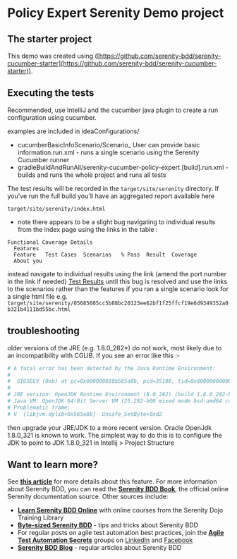 # Policy Expert Serenity Demo project

## The starter project
This demo was created using ([https://github.com/serenity-bdd/serenity-cucumber-starter](https://github.com/serenity-bdd/serenity-cucumber-starter)). 

## Executing the tests

Recommended, use IntelliJ and the cucumber java plugin to create a run configuration using cucumber. 

examples are included in ideaConfigurations/
- cucumberBasicInfoScenario/Scenario_ User can provide basic information.run.xml - runs a single scenario using the Serenity Cucumber runner
- gradleBuildAndRunAll/serenity-cucumber-policy-expert [build].run.xml - builds and runs the whole project and runs all tests

The test results will be recorded in the `target/site/serenity` directory. If you've run the full build you'll have an aggregated report available here

`target/site/serenity/index.html`

- note there appears to be a slight bug navigating to individual results from the index page using the links in the table :
```
Functional Coverage Details
  Features
  Feature	Test Cases	Scenarios	% Pass	Result	Coverage
  About you
  ```
instead navigate to individual results using the link (amend the port number in the link if needed) [Test Results](http://localhost:63343/serenity-cucumber-policy-expert/target/site/serenity/index.html#tests) until this bug is resolved
and use the links to the scenarios rather than the features
if you ran a single scenario look for a single html file e.g. `target/site/serenity/05685605cc5b88bc20123ee62bf1f25ffcf19e6d9349352a0b321b4111bd55bc.html`

## troubleshooting

older versions of the JRE (e.g. 1.8.0_282*) do not work, most likely due to an incompatibility with CGLIB. If you see an error like this :-

```bash
# A fatal error has been detected by the Java Runtime Environment:
#
#  SIGSEGV (0xb) at pc=0x000000010b565a8b, pid=35190, tid=0x0000000000009303
#
# JRE version: OpenJDK Runtime Environment (8.0_282) (build 1.8.0_282-bre_2021_01_20_16_37-b00)
# Java VM: OpenJDK 64-Bit Server VM (25.282-b00 mixed mode bsd-amd64 compressed oops)
# Problematic frame:
# V  [libjvm.dylib+0x565a8b]  Unsafe_SetByte+0xd2

```
then upgrade your JRE/JDK to a more recent version. Oracle OpenJdk 1.8.0_321 is known to work. The simplest way to do this is to configure the JDK to point to JDK 1.8.0_321 in Intellij > Project Structure


## Want to learn more?
See [**this article**](https://johnfergusonsmart.com/environment-specific-configuration-in-serenity-bdd/) for more details about this feature.
For more information about Serenity BDD, you can read the [**Serenity BDD Book**](https://serenity-bdd.github.io/theserenitybook/latest/index.html), the official online Serenity documentation source. Other sources include:
* **[Learn Serenity BDD Online](https://expansion.serenity-dojo.com/)** with online courses from the Serenity Dojo Training Library
* **[Byte-sized Serenity BDD](https://www.youtube.com/channel/UCav6-dPEUiLbnu-rgpy7_bw/featured)** - tips and tricks about Serenity BDD
* For regular posts on agile test automation best practices, join the **[Agile Test Automation Secrets](https://www.linkedin.com/groups/8961597/)** groups on [LinkedIn](https://www.linkedin.com/groups/8961597/) and [Facebook](https://www.facebook.com/groups/agiletestautomation/)
* [**Serenity BDD Blog**](https://johnfergusonsmart.com/category/serenity-bdd/) - regular articles about Serenity BDD
